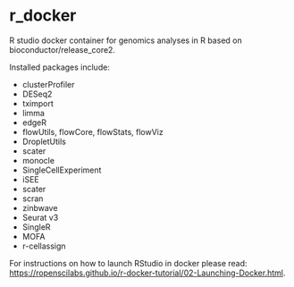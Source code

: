 # r_docker
R studio docker container for genomics analyses in R based on bioconductor/release_core2.

Installed packages include:

+ clusterProfiler
+ DESeq2
+ tximport
+ limma
+ edgeR
+ flowUtils, flowCore, flowStats, flowViz
+ DropletUtils
+ scater
+ monocle
+ SingleCellExperiment
+ iSEE
+ scater
+ scran
+ zinbwave
+ Seurat v3
+ SingleR
+ MOFA
+ r-cellassign

For instructions on how to launch RStudio in docker please read: https://ropenscilabs.github.io/r-docker-tutorial/02-Launching-Docker.html.